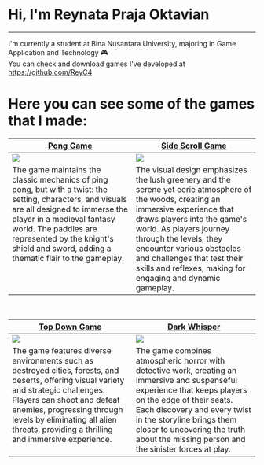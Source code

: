 # Hi, I'm Reynata Praja Oktavian
---
I'm currently a student at Bina Nusantara University, majoring in Game Application and Technology 🎮 </br>
You can check and download games I've developed at https://github.com/ReyC4

# Here you can see some of the games that I made:
<table width="100%">
  <thead>
    <tr>
      <th width="50%"><a href="https://github.com/ReyC4/Pong/Pong Game">Pong Game</a></th>
      <th width="50%"><a href="https://github.com/ReyC4/Side-Scroll/Side Scroll Game">Side Scroll Game</a></th>
    </tr>
  </thead>
  <tbody>
    <tr>
      <td><img src="https://github.com/ReyC4/Pong/assets/125941312/081531d7-a3b3-4be8-b4fa-4bdbe300fd82"/></td>
      <td><img src="https://github.com/ReyC4/Side-Scroll/assets/125941312/82ec71e6-fbab-463a-87f7-9a61def99843"/></td>
    </tr>
    <tr>
      <td valign="text-top">The game maintains the classic mechanics of ping pong, but with a twist: the setting, characters, and visuals are all designed to immerse the player in a medieval fantasy world. The paddles are represented by the knight's shield and sword, adding a thematic flair to the gameplay.</td>
      <td valign="text-top"">The visual design emphasizes the lush greenery and the serene yet eerie atmosphere of the woods, creating an immersive experience that draws players into the game's world. As players journey through the levels, they encounter various obstacles and challenges that test their skills and reflexes, making for engaging and dynamic gameplay.<div></div></td>
    </tr>
  </tbody>
</table>

<br>

<table width="100%">
  <thead>
    <tr>
      <th width="50%"><a href="https://bgdc.itch.io/keep-yourself-alive">Top Down Game</a></th>
      <th width="50%"><a href="https://github.com/ReyC4/Horror-TopDown/Dark Whisper">Dark Whisper</a></th>
    </tr>
  </thead>
  <tbody>
    <tr>
      <td><img src="https://github.com/ReyC4/Top-Down-Plane/assets/125941312/67967736-ce0a-4035-aacd-17f9759d76ea"/></td>
      <td><img src="https://github.com/ReyC4/Horror-TopDown/assets/125941312/dc6c9ba0-d0dc-48a9-91c4-721451d0300f"/></td>
    </tr>
    <tr>
      <td valign="text-top">The game features diverse environments such as destroyed cities, forests, and deserts, offering visual variety and strategic challenges. Players can shoot and defeat enemies, progressing through levels by eliminating all alien threats, providing a thrilling and immersive experience.</td>
      <td valign="text-top">The game combines atmospheric horror with detective work, creating an immersive and suspenseful experience that keeps players on the edge of their seats. Each discovery and every twist in the storyline brings them closer to uncovering the truth about the missing person and the sinister forces at play.<br></td>
    </tr>
  </tbody>
</table>
